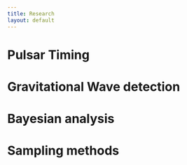 ```yaml
---
title: Research
layout: default
---
```


# Pulsar Timing

# Gravitational Wave detection

# Bayesian analysis

# Sampling methods
